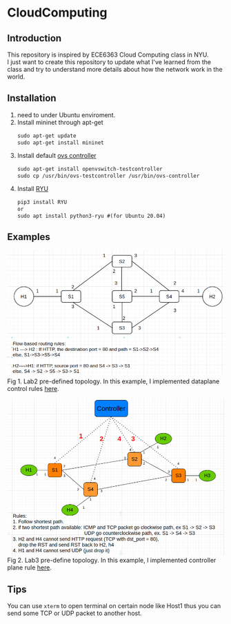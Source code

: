 # CloudComputing
## Introduction
This repository is inspired by ECE6363 Cloud Computing class in NYU.  
I just want to create this repository to update what I've learned from the class and try to understand more details about how the network work in the world.

## Installation
1. need to under Ubuntu enviroment.
2. Install mininet through apt-get
   ```
   sudo apt-get update
   sudo apt-get install mininet
   ```
3. Install default [ovs controller](http://manpages.ubuntu.com/manpages/trusty/man8/ovs-controller.8.html)
   ```
   sudo apt-get install openvswitch-testcontroller
   sudo cp /usr/bin/ovs-testcontroller /usr/bin/ovs-controller
   ```
4. Install [RYU](https://github.com/faucetsdn/ryu)
   ```
   pip3 install RYU  
   or 
   sudo apt install python3-ryu #(for Ubuntu 20.04)
   ```


## Examples

![lab2 topology](lab2/SDN.png)
Fig 1. Lab2 pre-defined topology. In this example, I implemented dataplane control rules [here](https://github.com/YaoChungLiang/CloudComputing/blob/main/lab2/lab2_rule.sh).

![lab3 topology](lab3/lab3_SDNwithRules.png)
Fig 2. Lab3 pre-define topology. In this example, I implemented controller plane rule [here](https://github.com/YaoChungLiang/CloudComputing/blob/main/lab3/myController.py).


## Tips
You can use `xterm` to open terminal on certain node like Host1 thus you can send some TCP or UDP packet to another host.


